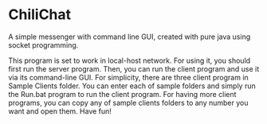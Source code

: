 # ChiliChat
A simple messenger with command line GUI, created with pure java using socket programming.

This program is set to work in local-host network.
For using it, you should first run the server program.
Then, you can run the client program and use it via its command-line GUI.
For simplicity, there are three client program in Sample Clients folder. You can enter each of sample folders and simply run the Run.bat program to run the client program.
For having more client programs, you can copy any of sample clients folders to any number you want and open them.
Have fun!
